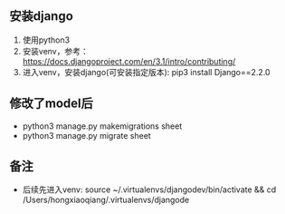 ## 安装django
1. 使用python3
2. 安装venv，参考：https://docs.djangoproject.com/en/3.1/intro/contributing/
3. 进入venv，安装django(可安装指定版本): pip3 install Django==2.2.0

## 修改了model后
* python3 manage.py makemigrations sheet
* python3 manage.py migrate sheet

## 备注
* 后续先进入venv: source ~/.virtualenvs/djangodev/bin/activate && cd /Users/hongxiaoqiang/.virtualenvs/djangode

